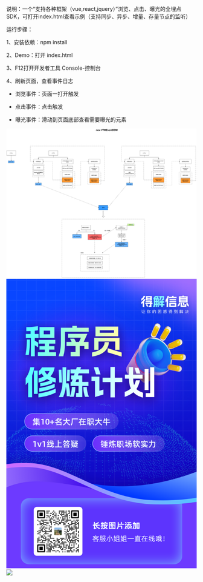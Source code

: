 说明：一个“支持各种框架（vue,react,jquery）”浏览、点击、曝光的全埋点SDK，可打开index.html查看示例（支持同步、异步、增量、存量节点的监听）

运行步骤：

1、安装依赖：npm install

2、Demo：打开 index.html

3、F12打开开发者工具 Console-控制台

4、刷新页面，查看事件日志

- 浏览事件：页面一打开触发

- 点击事件：点击触发

- 曝光事件：滑动到页面底部查看需要曝光的元素

<img src="./image.jpg" />
<img src="./code.png" />
<img src="./show.png" />
